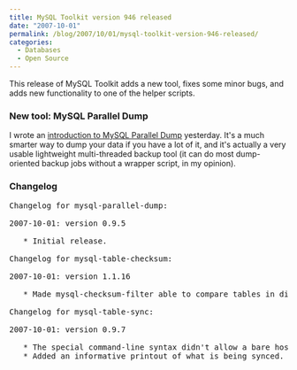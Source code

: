 ```yaml
---
title: MySQL Toolkit version 946 released
date: "2007-10-01"
permalink: /blog/2007/10/01/mysql-toolkit-version-946-released/
categories:
  - Databases
  - Open Source
---
```


This release of MySQL Toolkit adds a new tool, fixes some minor bugs, and adds new functionality to one of the helper scripts.

### New tool: MySQL Parallel Dump

I wrote an [introduction to MySQL Parallel Dump][1] yesterday. It's a much smarter way to dump your data if you have a lot of it, and it's actually a very usable lightweight multi-threaded backup tool (it can do most dump-oriented backup jobs without a wrapper script, in my opinion).

### Changelog

<pre>Changelog for mysql-parallel-dump:

2007-10-01: version 0.9.5

   * Initial release.

Changelog for mysql-table-checksum:

2007-10-01: version 1.1.16

   * Made mysql-checksum-filter able to compare tables in different databases.

Changelog for mysql-table-sync:

2007-10-01: version 0.9.7

   * The special command-line syntax didn't allow a bare hostname.
   * Added an informative printout of what is being synced.</pre>

 [1]: http://www.xaprb.com/blog/2007/09/30/introducing-mysql-parallel-dump/
